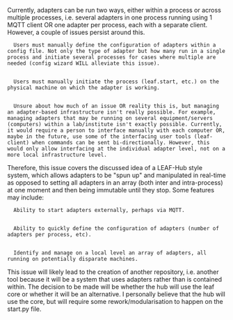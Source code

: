 Currently, adapters can be run two ways, either within a process or across multiple processes, i.e. several adapters in one process running using 1 MQTT client OR one adapter per process, each with a separate client. However, a couple of issues persist around this.


        
      Users must manually define the configuration of adapters within a config file. Not only the type of adapter but how many run in a single process and initiate several processes for cases where multiple are needed (config wizard WILL alleviate this issue).

        
      Users must manually initiate the process (leaf.start, etc.) on the physical machine on which the adapter is working.

        
      Unsure about how much of an issue OR reality this is, but managing an adapter-based infrastructure isn't really possible. For example, managing adapters that may be running on several equipment/servers (computers) within a lab/institute isn't exactly possible. Currently, it would require a person to interface manually with each computer OR, maybe in the future, use some of the interfacing user tools (leaf-client) when commands can be sent bi-directionally. However, this would only allow interfacing at the individual adapter level, not on a more local infrastructure level.

Therefore, this issue covers the discussed idea of a LEAF-Hub style system, which allows adapters to be "spun up" and manipulated in real-time as opposed to setting all adapters in an array (both inter and intra-process) at one moment and then being immutable until they stop. Some features may include:


        
      Ability to start adapters externally, perhaps via MQTT.

        
      Ability to quickly define the configuration of adapters (number of adapters per process, etc).

        
      Identify and manage on a local level an array of adapters, all running on potentially disparate machines.

This issue will likely lead to the creation of another repository, i.e. another tool because it will be a system that uses adapters rather than is contained within. The decision to be made will be whether the hub will use the leaf core or whether it will be an alternative. I personally believe that the hub will use the core, but will require some rework/modularisation to happen on the start.py file.